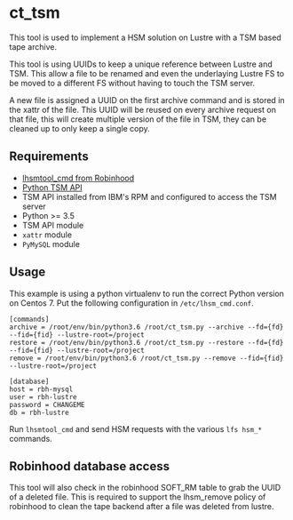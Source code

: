 # ct_tsm
This tool is used to implement a HSM solution on Lustre with a TSM based tape archive. 

This tool is using UUIDs to keep a unique reference between Lustre and TSM. This allow a file to be renamed and even the underlaying Lustre FS to be moved to a different FS without having to touch the TSM server.

A new file is assigned a UUID on the first archive command and is stored in the xattr of the file. This UUID will be reused on every archive request on that file, this will create multiple version of the file in TSM, they can be cleaned up to only keep a single copy.

## Requirements
* [lhsmtool_cmd from Robinhood](https://github.com/cea-hpc/robinhood/)
* [Python TSM API](https://github.com/bbrauns/tsm-api-client)
 * TSM API installed from IBM's RPM and configured to access the TSM server 
* Python >= 3.5
 * TSM API module
 *  `xattr` module
 *  `PyMySQL` module

## Usage

This example is using a python virtualenv to run the correct Python version on Centos 7. Put the following configuration in `/etc/lhsm_cmd.conf`. 

```
[commands]
archive = /root/env/bin/python3.6 /root/ct_tsm.py --archive --fd={fd} --fid={fid} --lustre-root=/project
restore = /root/env/bin/python3.6 /root/ct_tsm.py --restore --fd={fd} --fid={fid} --lustre-root=/project
remove = /root/env/bin/python3.6 /root/ct_tsm.py --remove --fid={fid} --lustre-root=/project

[database]
host = rbh-mysql
user = rbh-lustre
password = CHANGEME
db = rbh-lustre
```

Run `lhsmtool_cmd` and send HSM requests with the various `lfs hsm_*` commands.

## Robinhood database access
This tool will also check in the robinhood SOFT_RM table to grab the UUID of a deleted file. This is required to support the lhsm_remove policy of robinhood to clean the tape backend after a file was deleted from lustre.
